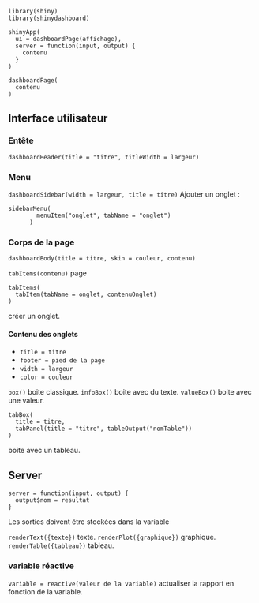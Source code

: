 ```
library(shiny)
library(shinydashboard)

shinyApp(
  ui = dashboardPage(affichage),
  server = function(input, output) {
    contenu
  }
)

dashboardPage(
  contenu
)
```

## Interface utilisateur

### Entête

`dashboardHeader(title = "titre", titleWidth = largeur)`

### Menu

`dashboardSidebar(width = largeur, title = titre)`
Ajouter un onglet : 
```
sidebarMenu(
        menuItem("onglet", tabName = "onglet")
      )
```

### Corps de la page

`dashboardBody(title = titre, skin = couleur, contenu)`

`tabItems(contenu)` page

```
tabItems(
  tabItem(tabName = onglet, contenuOnglet)
)
```
créer un onglet.

#### Contenu des onglets

* `title = titre`
* `footer = pied de la page`
* `width = largeur`
* `color = couleur`


`box()` boite classique.
`infoBox()` boite avec du texte.
`valueBox()` boite avec une valeur.
```
tabBox(
  title = titre,
  tabPanel(title = "titre", tableOutput("nomTable"))
) 
``` 
boite avec un tableau.
 
## Server

```
server = function(input, output) {
  output$nom = resultat
}
```

Les sorties doivent être stockées dans la variable 

`renderText({texte})` texte.
`renderPlot({graphique})` graphique.
`renderTable({tableau})` tableau.

### variable réactive

`variable = reactive(valeur de la variable)` actualiser la rapport en fonction de la variable.
